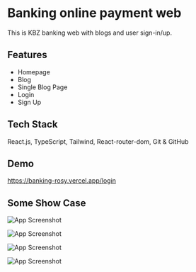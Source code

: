 
# Banking online payment web

This is KBZ banking web with blogs and user sign-in/up.


## Features

- Homepage
- Blog
- Single Blog Page
- Login 
- Sign Up



## Tech Stack

React.js, TypeScript, Tailwind, React-router-dom, Git & GitHub 


## Demo

https://banking-rosy.vercel.app/login


## Some Show Case

![App Screenshot](https://res.cloudinary.com/dbqyaigcg/image/upload/v1703813982/Screenshot_2023-12-29_at_08.06.42_m24lst.png)

![App Screenshot](https://res.cloudinary.com/dbqyaigcg/image/upload/v1703813943/Screenshot_2023-12-29_at_08.06.50_q5bwwf.png)

![App Screenshot](https://res.cloudinary.com/dbqyaigcg/image/upload/v1703813943/Screenshot_2023-12-29_at_08.07.03_qbmxio.png)

![App Screenshot](https://res.cloudinary.com/dbqyaigcg/image/upload/v1703813943/Screenshot_2023-12-29_at_08.07.24_p0mroj.png)

